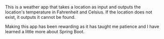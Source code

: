 This is a weather app that takes a location as input and outputs the location's temperature in Fahrenheit and Celsius.
If the location does not exist, it outputs it cannot be found.

Making this app has been rewarding as it has taught me patience and I have learned a little more about Spring Boot.
